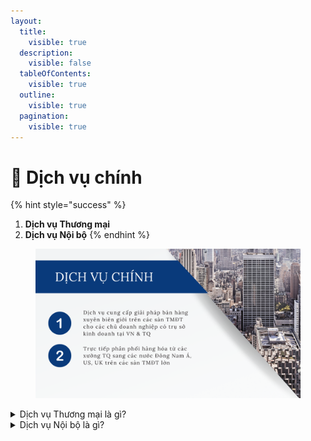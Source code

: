```yaml
---
layout:
  title:
    visible: true
  description:
    visible: false
  tableOfContents:
    visible: true
  outline:
    visible: true
  pagination:
    visible: true
---
```


# 📌 Dịch vụ chính

{% hint style="success" %}
1. **Dịch vụ Thương mại**
2. **Dịch vụ Nội bộ**
{% endhint %}

<figure><img src="../.gitbook/assets/New Project (2).png" alt=""><figcaption></figcaption></figure>

<details>

<summary>Dịch vụ Thương mại là gì?</summary>

Dịch vụ cung cấp giải pháp bán hàng xuyên biên giới trên các sàn TMĐT cho các chủ doanh nghiệp có trụ sở kinh doanh tại VN & TQ

Cung cấp cho khách hàng tại VN và TQ các giải pháp kinh doanh xuyên biên giới trên Taobao, 1688, Tmall, Shopee, Lazada, Shopify, Tiktok (Douyin)…



</details>

<details>

<summary>Dịch vụ Nội bộ là gì?</summary>

Trực tiếp phân phối hàng hóa từ các xưởng TQ sang các nước Đông Nam Á, US, UK trên các sàn TMĐT lớn

</details>

